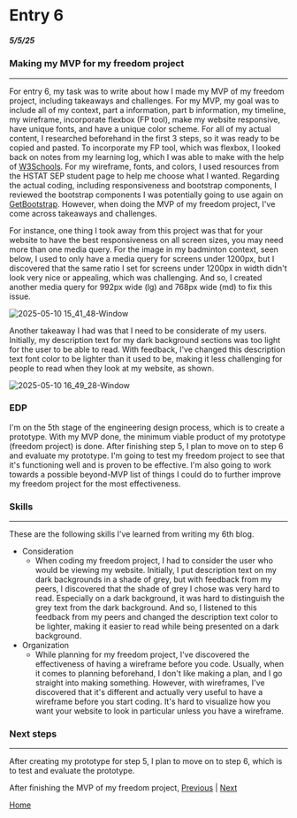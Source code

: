 # Entry 6
##### 5/5/25

### Making my MVP for my freedom project

---

For entry 6, my task was to write about how I made my MVP of my freedom project, including takeaways and challenges. For my MVP, my goal was to include all of my context, part a information, part b information, my timeline, my wireframe, incorporate flexbox (FP tool), make my website responsive, have unique fonts, and have a unique color scheme. For all of my actual content, I researched beforehand in the first 3 steps, so it was ready to be copied and pasted. To incorporate my FP tool, which was flexbox, I looked back on notes from my learning log, which I was able to make with the help of [W3Schools](https://www.w3schools.com/css/css3_flexbox.asp). For my wireframe, fonts, and colors, I used resources from the HSTAT SEP student page to help me choose what I wanted. Regarding the actual coding, including responsiveness and bootstrap components, I reviewed the bootstrap components I was potentially going to use again on [GetBootstrap](https://getbootstrap.com/docs/5.3/getting-started/introduction/). However, when doing the MVP of my freedom project, I've come across takeaways and challenges.

For instance, one thing I took away from this project was that for your website to have the best responsiveness on all screen sizes, you may need more than one media query. For the image in my badminton context, seen below, I used to only have a media query for screens under 1200px, but I discovered that the same ratio I set for screens under 1200px in width didn't look very nice or appealing, which was challenging. And so, I created another media query for 992px wide (lg) and 768px wide (md) to fix this issue.

![2025-05-10 15_41_48-Window](https://github.com/user-attachments/assets/eec0aea9-f067-4878-afd7-3638fbfb7c98)

Another takeaway I had was that I need to be considerate of my users. Initially, my description text for my dark background sections was too light for the user to be able to read. With feedback, I've changed this description text font color to be lighter than it used to be, making it less challenging for people to read when they look at my website, as shown.

![2025-05-10 16_49_28-Window](https://github.com/user-attachments/assets/ca5fd9e5-7d2a-4195-b6e3-049a73dda262)

### EDP

I'm on the 5th stage of the engineering design process, which is to create a prototype. With my MVP done, the minimum viable product of my prototype (freedom project) is done. After finishing step 5, I plan to move on to step 6 and evaluate my prototype. I'm going to test my freedom project to see that it's functioning well and is proven to be effective. I'm also going to work towards a possible beyond-MVP list of things I could do to further improve my freedom project for the most effectiveness.

### Skills

---

These are the following skills I've learned from writing my 6th blog.

* Consideration
    * When coding my freedom project, I had to consider the user who would be viewing my website. Initially, I put description text on my dark backgrounds in a shade of grey, but with feedback from my peers, I discovered that the shade of grey I chose was very hard to read. Especially on a dark background, it was hard to distinguish the grey text from the dark background. And so, I listened to this feedback from my peers and changed the description text color to be lighter, making it easier to read while being presented on a dark background.
* Organization
    * While planning for my freedom project, I've discovered the effectiveness of having a wireframe before you code. Usually, when it comes to planning beforehand, I don't like making a plan, and I go straight into making something. However, with wireframes, I've discovered that it's different and actually very useful to have a wireframe before you start coding. It's hard to visualize how you want your website to look in particular unless you have a wireframe.

### Next steps

---

After creating my prototype for step 5, I plan to move on to step 6, which is to test and evaluate the prototype.

After finishing the MVP of my freedom project,
[Previous](entry05.md) | [Next](entry07.md)

[Home](../README.md)
